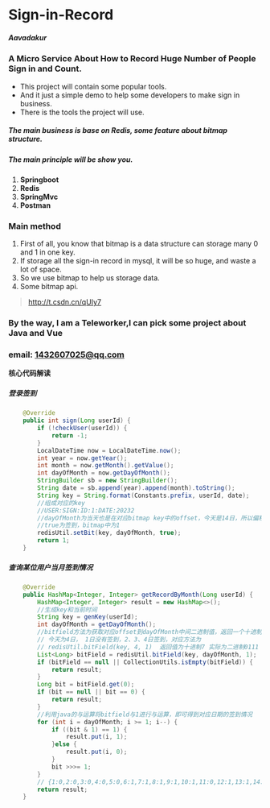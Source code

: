 # Sign-in-Record
##### *Aavadakur*
### A Micro Service About How to Record Huge Number of People Sign in and Count.

* This project will contain some popular tools.
* And it just a simple demo to help some developers to make sign in business.
* There is the tools the project will use.

##### The main business is base on Redis, some feature about bitmap structure.
##### The main principle will be show you.

1. **Springboot**
2. **Redis**
3. **SpringMvc**
4. **Postman**

### Main method

1. First of all, you know that bitmap is a data structure can storage many 0 and 1 in one key.
2. If storage all the sign-in record in mysql, it will be so huge, and waste a lot of space.
3. So we use bitmap to help us storage data.
4. Some bitmap api.
> http://t.csdn.cn/qUIy7

### By the way, I am a Teleworker,I can pick some project about Java and Vue
### email: 1432607025@qq.com

**核心代码解读**

##### 登录签到
```java
    @Override
    public int sign(Long userId) {
        if (!checkUser(userId)) {
            return -1;
        }
        LocalDateTime now = LocalDateTime.now();
        int year = now.getYear();
        int month = now.getMonth().getValue();
        int dayOfMonth = now.getDayOfMonth();
        StringBuilder sb = new StringBuilder();
        String date = sb.append(year).append(month).toString();
        String key = String.format(Constants.prefix, userId, date);
        //组成对应的key 
        //USER:SIGN:ID:1:DATE:20232
        //dayOfMonth为当天也是在对应bitmap key中的offset，今天是14日，所以偏移为14
        //true为签到，bitmap中为1
        redisUtil.setBit(key, dayOfMonth, true);
        return 1;
    }
```

##### 查询某位用户当月签到情况
```java
    @Override
    public HashMap<Integer, Integer> getRecordByMonth(Long userId) {
        HashMap<Integer, Integer> result = new HashMap<>();
        //生成key和当前时间
        String key = genKey(userId);
        int dayOfMonth = getDayOfMonth();
        //bitfield方法为获取对应offset到dayOfMonth中间二进制值，返回一个十进制数
        // 今天为4日， 1日没有签到，2、3、4日签到，对应方法为
        // redisUtil.bitField(key, 4, 1)  返回值为十进制7 实际为二进制0111
        List<Long> bitField = redisUtil.bitField(key, dayOfMonth, 1);
        if (bitField == null || CollectionUtils.isEmpty(bitField)) {
            return result;
        }
        Long bit = bitField.get(0);
        if (bit == null || bit == 0) {
            return result;
        }
        //利用java的与运算将bitfield与1进行与运算，即可得到对应日期的签到情况
        for (int i = dayOfMonth; i >= 1; i--) {
            if ((bit & 1) == 1) {
                result.put(i, 1);
            }else {
                result.put(i, 0);
            }
            bit >>>= 1;
        }
        // {1:0,2:0,3:0,4:0,5:0,6:1,7:1,8:1,9:1,10:1,11:0,12:1,13:1,14:1}
        return result;
    }
```